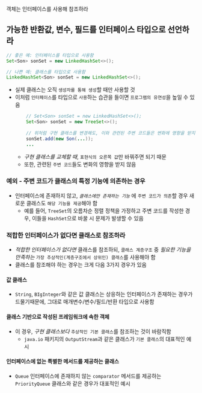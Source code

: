 객체는 인터페이스를 사용해 참조하라
## 가능한 반환값, 변수, 필드를 인터페이스 타입으로 선언하라
```java
// 좋은 예: 인터페이스를 타입으로 사용함
Set<Son> sonSet = new LinkedHashSet<>();

// 나쁜 예: 클래스를 타입으로 사용함
LinkedHashSet<Son> sonSet = new LinkedHashSet<>();
```
- 실제 클래스는 오직 `생성자를 통해 생성`할 때만 사용할 것
- 이처럼 `인터페이스`를 타입으로 `사용`하는 습관을 들이면 `프로그램의 유연성`을 높일 수 있음
	```java
		// Set<Son> sonSet = new LinkedHashSet<>();
		Set<Son> sonSet = new TreeSet<>();
		
		// 위처럼 구현 클래스를 변경해도, 이와 관련된 주변 코드들은 변화에 영향을 받지 않음
		sonSet.add(new Son(...));
		...
	```
	- *구현 클래스를 교체할 때*, `표현식의 오른쪽 값`만 바꿔주면 되기 때문
	- 또한, 관련된 `주변 코드`들도 변화의 영향을 받지 않음
### 예외 - 주변 코드가 클래스의 특정 기능에 의존하는 경우
- 인터페이스에 존재하지 않고, *`클래스에만 존재하는 기능`* 에 `주변 코드가 의존`할 경우 새로운 클래스도 `해당 기능을 제공`해야 함
	- 예를 들어, `TreeSet`의 오름차순 정렬 정책을 가정하고 주변 코드를 작성한 경우, 이들을 `HashSet`으로 바꿀 시 문제가 발생할 수 있음
### 적합한 인터페이스가 없다면 클래스로 참조하라
- *적합한 인터페이스가 없다면* 클래스를 참조하되, `클래스 계층구조` 중 *필요한 기능을 만족하는* `가장 추상적인(계층구조에서 상위인) 클래스`를 사용해야 함
- 클래스를 참조해야 하는 경우는 크게 다음 3가지 경우가 있음
#### 값 클래스
- `String`, `BIgInteger`와 같은 값 클래스는 상응하는 인터페이스가 존재하는 경우가 드물기때문에, 그대로 매개변수/변수/필드/반환 타입으로 사용함
#### 클래스 기반으로 작성된 프레임워크에 속한 객체
- 이 경우, *구현 클래스보다* `추상적인 기본 클래스`를 참조하는 것이 바람직함
	- `java.io` 패키지의 `OutputStream`과 같은 클래스가 `기본 클래스`의 대표적인 예시
#### 인터페이스에 없는 특별한 메서드를 제공하는 클래스
- `Queue` 인터페이스에 존재하지 않는 `comparator` 메서드를 제공하는 `PriorityQueue` 클래스와 같은 경우가 대표적인 예시